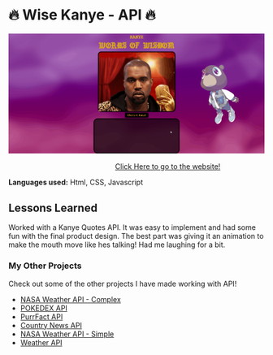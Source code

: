 # 🔥 Wise Kanye - API 🔥

<img src="https://github.com/DashlinS/api-KanyeQuotes/blob/answer/images/kanyeDemo.gif" width="700">

&emsp;&emsp;&emsp;&emsp;&emsp;&emsp;&emsp;&emsp;&emsp;&emsp;&emsp;&emsp;&emsp;&emsp;&emsp;[Click Here to go to the website!](https://wisekanye.netlify.app/)

**Languages used:** Html, CSS, Javascript

## Lessons Learned

Worked with a Kanye Quotes API. It was easy to implement and had some fun with the final product design. The best part was giving it an animation to make the mouth move like hes talking! Had me laughing for a bit.

### My Other Projects 

Check out some of the other projects I have made working with API!

* [NASA Weather API - Complex](https://github.com/DashlinS/api-complex-nasa/tree/answer)
* [POKEDEX API](https://github.com/DashlinS/api-Pokedex/tree/answer)
* [PurrFact API](https://github.com/DashlinS/api-purrfact/tree/answer)
* [Country News API]()
* [NASA Weather API - Simple]()
* [Weather API]()

